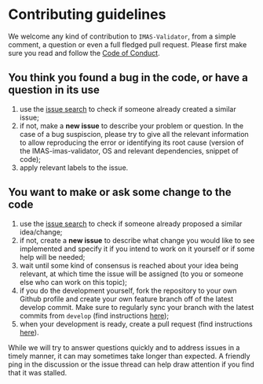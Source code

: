 # Contributing guidelines

We welcome any kind of contribution to `IMAS-Validator`, 
from a simple comment, a question or even a full fledged pull 
request. 
Please first make sure you read and follow the 
[Code of Conduct](CODE_OF_CONDUCT.md).

## You think you found a bug in the code, or have a question in its use
1. use the [issue search](https://github.com/iterorganization/IMAS-imas-validator/issues)
to check if someone already created a similar issue;
3. if not, make a **new issue** to describe your problem or question. 
In the case of a bug suspiscion, please try to give all the relevant 
information to allow reproducing the error or identifying 
its root cause (version of the IMAS-imas-validator, OS and relevant 
dependencies, snippet of code);
4. apply relevant labels to the issue.

## You want to make or ask some change to the code
1. use the [issue search](https://github.com/iterorganization/IMAS-Validator/issues)
to check if someone already proposed a similar idea/change;
3. if not, create a **new issue** to describe what change you would like to see 
implemented and specify it if you intend to work on it yourself or if some help 
will be needed;
4. wait until some kind of consensus is reached about your idea being relevant, 
at which time the issue will be assigned (to you or someone else who can work on 
this topic);
5. if you do the development yourself, fork the repository to your own Github 
profile and create your own feature branch off of the latest develop commit. 
Make sure to regularly sync your branch with the latest commits from `develop` 
(find instructions 
[here](https://docs.github.com/en/pull-requests/collaborating-with-pull-requests/working-with-forks/syncing-a-fork));
6. when your development is ready, create a pull request (find instructions 
[here](https://docs.github.com/en/pull-requests/collaborating-with-pull-requests/proposing-changes-to-your-work-with-pull-requests/creating-a-pull-request-from-a-fork)).


While we will try to answer questions quickly and to address issues in a timely 
manner, it can may sometimes take longer than expected. A friendly ping in the 
discussion or the issue thread can help draw attention if you find that it was 
stalled.